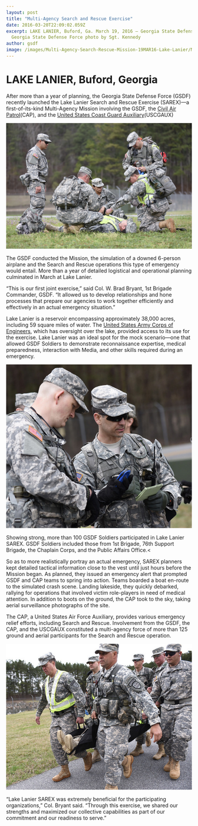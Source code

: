 ```yaml
---
layout: post
title: "Multi-Agency Search and Rescue Exercise"
date: 2016-03-20T22:09:02.059Z
excerpt: LAKE LANIER, Buford, Ga. March 19, 2016 – Georgia State Defense Force (GSDF) Soldiers debarking a boat at the scene of a mock airplane crash area during the Lake Lanier Search and Rescue Exercise (SAREX). The GSDF, Civil Air Patrol, and United States Coast Guard Auxiliary participated in this Multi-Agency Search and Rescue Mission. 
  Georgia State Defense Force photo by Sgt. Kennedy
author: gsdf
image: /images/Multi-Agency-Search-Rescue-Mission-19MAR16-Lake-Lanier/Multi-Agency-Search-Rescue-Mission-19MAR16-Lake-Lanier.jpg
---
```


# LAKE LANIER, Buford, Georgia


After more than a year of planning, the Georgia State Defense Force (GSDF) recently launched the Lake Lanier Search and Rescue Exercise (SAREX)—a first-of-its-kind Multi-Agency Mission involving the GSDF, the [Civil Air Patrol](http://www.gocivilairpatrol.com)(CAP), and the [United States Coast Guard Auxiliary](http://www.cgaux.org)(USCGAUX)

<span class="image fit">

![](/images/Multi-Agency-Search-Rescue-Mission-19MAR16-Lake-Lanier/Multi-Agency-Search-Rescue-Mission-GSDF-19-MAR-2016.jpg "LAKE LANIER, Buford, Ga. March 19, 2016 – Search team makes preliminary condition assessment of a casualty victim - Georgia State Defense Force photo by Pfc. Alexander Davidson")

</span>
  
The GSDF conducted the Mission, the simulation of a downed 6-person airplane and the Search and Rescue operations this type of emergency would entail. More than a year of detailed logistical and operational planning culminated in March at Lake Lanier.

“This is our first joint exercise,” said Col. W. Brad Bryant, 1st Brigade Commander, GSDF. “It allowed us to develop relationships and hone processes that prepare our agencies to work together efficiently and effectively in an actual emergency situation.”

Lake Lanier is a reservoir encompassing approximately 38,000 acres, including 59 square miles of water. The [United States Army Corps of Engineers](http://www.usace.army.mil), which has oversight over the lake, provided access to its use for the exercise. Lake Lanier was an ideal spot for the mock scenario—one that allowed GSDF Soldiers to demonstrate reconnaissance expertise, medical preparedness, interaction with Media, and other skills required during an emergency.

<span class="image fit">
  
![](/images/Multi-Agency-Search-Rescue-Mission-19MAR16-Lake-Lanier/Prepare-to-Deploy-Search-Teams1.jpg "LAKE LANIER, Buford, Ga. March 19, 2016 – Sgt. 1st Class Tavares and Sgt. 1st Class Weeks of the Georgia State Defense Force verifying the reconnaissance data as they prepare to send out teams during the Lake Lanier Search and Rescue Exercise, involving a mock airplane crash scenario. The GSDF, Civil Air Patrol, and United States Coast Guard Auxiliary participated in this Multi-Agency Search and Rescue Mission. - Georgia State Defense Force photo by Pfc. Davidson")

</span>

Showing strong, more than 100 GSDF Soldiers participated in Lake Lanier SAREX. GSDF Soldiers included those from 1st Brigade, 76th Support Brigade, the Chaplain Corps, and the Public Affairs Office.<

So as to more realistically portray an actual emergency, SAREX planners kept detailed tactical information close to the vest until just hours before the Mission began. As planned, they issued an emergency alert that prompted GSDF and CAP teams to spring into action. Teams boarded a boat en-route to the simulated crash scene. Landing lakeside, they quickly debarked, rallying for operations that involved victim role-players in need of medical attention. In addition to boots on the ground, the CAP took to the sky, taking aerial surveillance photographs of the site.

The CAP, a United States Air Force Auxiliary, provides various emergency relief efforts, including Search and Rescue. Involvement from the GSDF, the CAP, and the USCGAUX constituted a multi-agency force of more than 125 ground and aerial participants for the Search and Rescue operation.


<span class="image fit">

![](/images/Multi-Agency-Search-Rescue-Mission-19MAR16-Lake-Lanier/carrying-an-injured.jpg "LAKE LANIER, Buford, Ga. March 19, 2016 – Georgia State Defense Force Soldiers carry a victim-role-player of a mock airplane crash to the triage staging area during the Lake Lanier Search and Rescue Exercise. The GSDF, Civil Air Patrol, and United States Coast Guard Auxiliary participated in the Multi-Agency Search and Rescue Mission. - Georgia State Defense Force photo by Pfc. Davidson")

</span>


“Lake Lanier SAREX was extremely beneficial for the participating organizations,” Col. Bryant said. “Through this exercise, we shared our strengths and maximized our collective capabilities as part of our commitment and our readiness to serve.”
